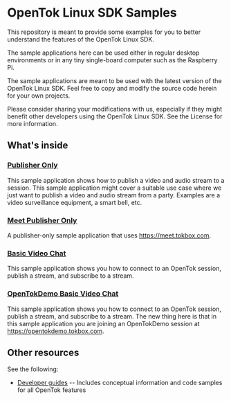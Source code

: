 # OpenTok Linux SDK Samples

This repository is meant to provide some examples for you to better understand
the features of the OpenTok Linux SDK.

The sample applications here can be used either in regular desktop environments
or in any tiny single-board computer such as the Raspberry Pi.

The sample applications are meant to be used with the latest version of the
OpenTok Linux SDK. Feel free to copy and modify the source code herein for your
own projects.

Please consider sharing your modifications with us, especially if they might
benefit other developers using the OpenTok Linux SDK. See the License for more
information.

## What's inside

### [Publisher Only](Publisher-Only)

This sample application shows how to publish a video and audio stream to a
session. This sample application might cover a suitable use case where we just
want to publish a video and audio stream from a party. Examples are a video
surveillance equipment, a smart bell, etc.

### [Meet Publisher Only](Meet-Publisher-Only)

A publisher-only sample application that uses https://meet.tokbox.com.

### [Basic Video Chat](Basic-Video-Chat)

This sample application shows you how to connect to an OpenTok session, publish
a stream, and subscribe to a stream.

### [OpenTokDemo Basic Video Chat](OpenTokDemo-Basic-Video-Chat)

This sample application shows you how to connect to an OpenTok session, publish
a stream, and subscribe to a stream. The new thing here is that in this sample
application you are joining an OpenTokDemo session at
https://opentokdemo.tokbox.com.

## Other resources

See the following:

* [Developer guides](https://tokbox.com/developer/guides/) -- Includes conceptual information and
  code samples for all OpenTok features
